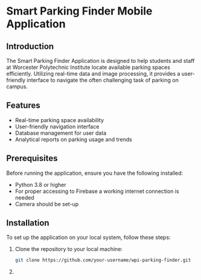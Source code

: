# Smart Parking Finder Mobile Application

## Introduction

The Smart Parking Finder Application is designed to help students and staff at Worcester Polytechnic Institute locate available parking spaces efficiently. Utilizing real-time data and image processing, it provides a user-friendly interface to navigate the often challenging task of parking on campus.


## Features

- Real-time parking space availability
- User-friendly navigation interface
- Database management for user data
- Analytical reports on parking usage and trends

## Prerequisites

Before running the application, ensure you have the following installed:
- Python 3.8 or higher
- For proper accessing to Firebase a working internet connection is needed
- Camera should be set-up


## Installation

To set up the application on your local system, follow these steps:

1. Clone the repository to your local machine:
   ```sh
   git clone https://github.com/your-username/wpi-parking-finder.git

2.

